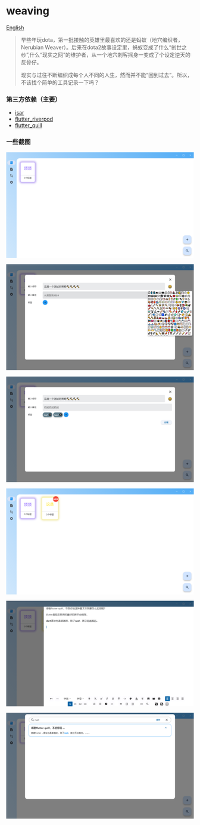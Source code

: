 # weaving

[English](./README.md)

> 早些年玩dota，第一批接触的英雄里最喜欢的还是蚂蚁（地穴编织者，Nerubian Weaver）。后来在dota2故事设定里，蚂蚁变成了什么“创世之纱”,什么“现实之网”的维护者，从一个地穴刺客摇身一变成了个设定逆天的反骨仔。
>
> 现实与过往不断编织成每个人不同的人生，然而并不能“回到过去”。所以，不该找个简单的工具记录一下吗？

### 第三方依赖（主要）

* [isar](https://pub.dev/packages/isar)
* [flutter_riverpod](https://pub.dev/packages/flutter_riverpod)
* [flutter_quill](https://pub-web.flutter-io.cn/packages/flutter_quill)

### 一些截图

![1700658475213](./images/1700658475213.png)

![1700658498075](./images/1700658498075.png)

![1700658521120](./images/1700658521120.png)

![1700658529820](./images/1700658529820.png)

![1700658644953](./images/1700658644953.png)

![1700658676214](./images/1700658676214.png)